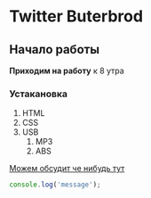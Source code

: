 
# Twitter Buterbrod

## Начало работы
**Приходим на работу** к 8 утра


### Устакановка

1. HTML
1. CSS
1. USB
	1. MP3
	1. ABS

[Можем обсудит че нибудь тут](vk.com/scrumb)

```javascript
console.log('message');
```